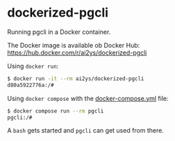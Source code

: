 # dockerized-pgcli
Running pgcli in a Docker container.

The Docker image is available ob Docker Hub:
https://hub.docker.com/r/ai2ys/dockerized-pgcli


Using `docker run`:

```bash
$ docker run -it --rm ai2ys/dockerized-pgcli
d80a5922776a:/#
```

Using `docker compose` with the [docker-compose.yml](./docker-compose.yml) file:

```bash
$ docker compose run --rm pgcli
pgcli:/# 
```

A `bash` gets started and `pgcli` can get used from there.

<!-- ## Creating an alias

In case you want to use `pgcli` in GitHub codespaces or other VM the `host.docker.internal` will not work. In that case you will need to use the IP address of the host machine. To get the IP address of the host machine you can use the following command:

```bash
# retrieve ip4 address of host machine
ip -4 addr | grep -v '127.0.0.1' | grep -oP '(?<=inet\s)\d+(\.\d+){3}' | head -n 1
```

```bash
$ ip4_localhost=$(ip -4 addr | grep -v '127.0.0.1' | grep -oP '(?<=inet\s)\d+(\.\d+){3}' | head -n 1)
$ alias run_pgcli="docker run -it --rm --hostname pgcli --add-host ip4_host:$ip4_localhost --entrypoint ai2ys/dockerized-pgcli:4.0.1"
$ run_pgcli
pgcli:/# $ run_pgcli
/ # pgcli --help
Usage: pgcli [OPTIONS] [DBNAME] [USERNAME]

Options:
  -h, --host TEXT         Host address of the postgres database.
  -p, --port INTEGER      Port number at which the postgres instance is

... omitting options here for better readability...

  --help                  Show this message and exit.
``` -->

